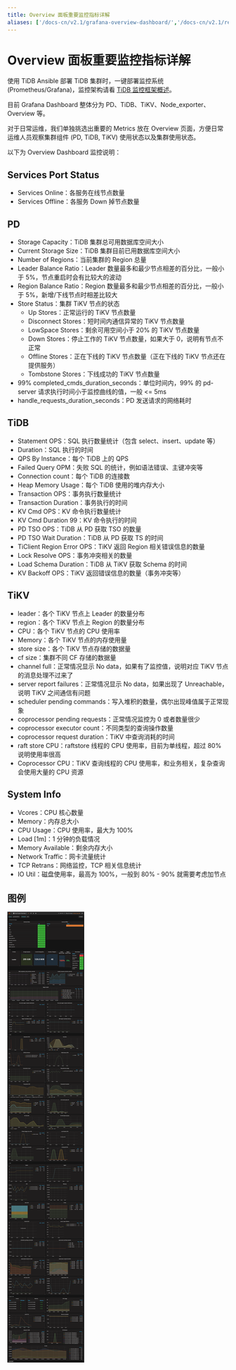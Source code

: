 ```yaml
---
title: Overview 面板重要监控指标详解
aliases: ['/docs-cn/v2.1/grafana-overview-dashboard/','/docs-cn/v2.1/reference/key-monitoring-metrics/overview-dashboard/']
---
```


# Overview 面板重要监控指标详解

使用 TiDB Ansible 部署 TiDB 集群时，一键部署监控系统 (Prometheus/Grafana)，监控架构请看 [TiDB 监控框架概述](/tidb-monitoring-framework.md)。

目前 Grafana Dashboard 整体分为 PD、TiDB、TiKV、Node\_exporter、Overview 等。

对于日常运维，我们单独挑选出重要的 Metrics 放在 Overview 页面，方便日常运维人员观察集群组件 (PD, TiDB, TiKV) 使用状态以及集群使用状态。

以下为 Overview Dashboard 监控说明：

## Services Port Status

- Services Online：各服务在线节点数量
- Services Offline：各服务 Down 掉节点数量

## PD

- Storage Capacity：TiDB 集群总可用数据库空间大小
- Current Storage Size：TiDB 集群目前已用数据库空间大小
- Number of Regions：当前集群的 Region 总量
- Leader Balance Ratio：Leader 数量最多和最少节点相差的百分比，一般小于 5%，节点重启时会有比较大的波动
- Region Balance Ratio：Region 数量最多和最少节点相差的百分比，一般小于 5%，新增/下线节点时相差比较大
- Store Status：集群 TiKV 节点的状态
    - Up Stores：正常运行的 TiKV 节点数量
    - Disconnect Stores：短时间内通信异常的 TiKV 节点数量
    - LowSpace Stores：剩余可用空间小于 20% 的 TiKV 节点数量
    - Down Stores：停止工作的 TiKV 节点数量，如果大于 0，说明有节点不正常
    - Offline Stores：正在下线的 TiKV 节点数量（正在下线的 TiKV 节点还在提供服务）
    - Tombstone Stores：下线成功的 TiKV 节点数量
- 99% completed\_cmds\_duration\_seconds：单位时间内，99% 的 pd-server 请求执行时间小于监控曲线的值，一般 <= 5ms
- handle\_requests\_duration\_seconds：PD 发送请求的网络耗时

## TiDB

- Statement OPS：SQL 执行数量统计（包含 select、insert、update 等）
- Duration：SQL 执行的时间
- QPS By Instance：每个 TiDB 上的 QPS
- Failed Query OPM：失败 SQL 的统计，例如语法错误、主键冲突等
- Connection count：每个 TiDB 的连接数
- Heap Memory Usage：每个 TiDB 使用的堆内存大小
- Transaction OPS：事务执行数量统计
- Transaction Duration：事务执行的时间
- KV Cmd OPS：KV 命令执行数量统计
- KV Cmd Duration 99：KV 命令执行的时间
- PD TSO OPS：TiDB 从 PD 获取 TSO 的数量
- PD TSO Wait Duration：TiDB 从 PD 获取 TS 的时间
- TiClient Region Error OPS：TiKV 返回 Region 相关错误信息的数量
- Lock Resolve OPS：事务冲突相关的数量
- Load Schema Duration：TiDB 从 TiKV 获取 Schema 的时间
- KV Backoff OPS：TiKV 返回错误信息的数量（事务冲突等）

## TiKV

- leader：各个 TiKV 节点上 Leader 的数量分布
- region：各个 TiKV 节点上 Region 的数量分布
- CPU：各个 TiKV 节点的 CPU 使用率
- Memory：各个 TiKV 节点的内存使用量
- store size：各个 TiKV 节点存储的数据量
- cf size：集群不同 CF 存储的数据量
- channel full：正常情况显示 No data，如果有了监控值，说明对应 TiKV 节点的消息处理不过来了
- server report failures：正常情况显示 No data，如果出现了 Unreachable，说明 TiKV 之间通信有问题
- scheduler pending commands：写入堆积的数量，偶尔出现峰值属于正常现象
- coprocessor pending requests：正常情况监控为 0 或者数量很少
- coprocessor executor count：不同类型的查询操作数量
- coprocessor request duration：TiKV 中查询消耗的时间
- raft store CPU：raftstore 线程的 CPU 使用率，目前为单线程，超过 80% 说明使用率很高
- Coprocessor CPU：TiKV 查询线程的 CPU 使用率，和业务相关，复杂查询会使用大量的 CPU 资源

## System Info

- Vcores：CPU 核心数量
- Memory：内存总大小
- CPU Usage：CPU 使用率，最大为 100%
- Load [1m]：1 分钟的负载情况
- Memory Available：剩余内存大小
- Network Traffic：网卡流量统计
- TCP Retrans：网络监控，TCP 相关信息统计
- IO Util：磁盘使用率，最高为 100%，一般到 80% - 90% 就需要考虑加节点

## 图例

![overview](/media/overview.png)

